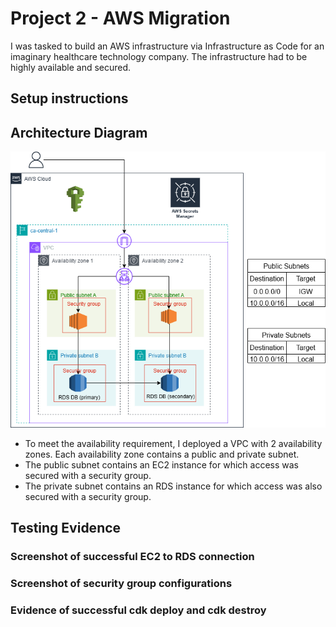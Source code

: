 # Project 2 - AWS Migration

I was tasked to build an AWS infrastructure via Infrastructure as Code for an imaginary healthcare technology company. The infrastructure had to be highly available and secured.

## Setup instructions

## Architecture Diagram

![image info](./project2_diagram.png)

- To meet the availability requirement, I deployed a VPC with 2 availability zones. Each availability zone contains a public and private subnet.
- The public subnet contains an EC2 instance for which access was secured with a security group.
- The private subnet contains an RDS instance for which access was also secured with a security group.

## Testing Evidence

### Screenshot of successful EC2 to RDS connection

### Screenshot of security group configurations

### Evidence of successful cdk deploy and cdk destroy
